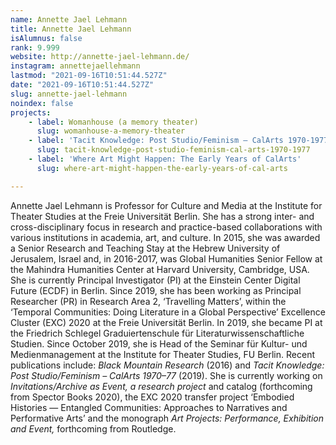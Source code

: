 ```yaml
---
name: Annette Jael Lehmann
title: Annette Jael Lehmann
isAlumnus: false
rank: 9.999
website: http://annette-jael-lehmann.de/
instagram: annettejaellehmann
lastmod: "2021-09-16T10:51:44.527Z"
date: "2021-09-16T10:51:44.527Z"
slug: annette-jael-lehmann
noindex: false
projects:
    - label: Womanhouse (a memory theater)
      slug: womanhouse-a-memory-theater
    - label: 'Tacit Knowledge: Post Studio/Feminism – CalArts 1970-1977'
      slug: tacit-knowledge-post-studio-feminism-cal-arts-1970-1977
    - label: 'Where Art Might Happen: The Early Years of CalArts'
      slug: where-art-might-happen-the-early-years-of-cal-arts

---
```

Annette Jael Lehmann is Professor for Culture and Media at the Institute for Theater Studies at the Freie Universität Berlin. She has a strong inter- and cross-disciplinary focus in research and practice-based collaborations with various institutions in academia, art, and culture. In 2015, she was awarded a Senior Research and Teaching Stay at the Hebrew University of Jerusalem, Israel and, in 2016-2017, was Global Humanities Senior Fellow at the Mahindra Humanities Center at Harvard University, Cambridge, USA. She is currently Principal Investigator (PI) at the Einstein Center Digital Future (ECDF) in Berlin. Since 2019, she has been working as Principal Researcher (PR) in Research Area 2, ‘Travelling Matters’, within the ‘Temporal Communities: Doing Literature in a Global Perspective’ Excellence Cluster (EXC) 2020 at the Freie Universität Berlin. In 2019, she became PI at the Friedrich Schlegel Graduiertenschule für Literaturwissenschaftliche Studien. Since October 2019, she is Head of the Seminar für Kultur- und Medienmanagement at the Institute for Theater Studies, FU Berlin. Recent publications include: *Black Mountain Research* (2016) and *Tacit Knowledge: Post Studio/Feminism – CalArts 1970–77* (2019). She is currently working on *Invitations/Archive as Event, a research project* and catalog  (forthcoming from Spector Books 2020), the EXC 2020 transfer project ‘Embodied Histories — Entangled Communities: Approaches to Narratives and Performative Arts’ and the monograph *Art Projects: Performance, Exhibition and Event,* forthcoming from Routledge.